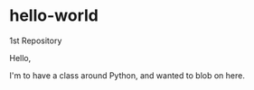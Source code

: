 # hello-world
1st Repository

Hello,

I'm to have a class around Python, and wanted to blob on here.
